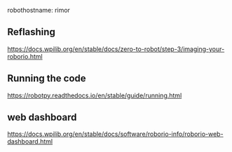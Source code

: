 robothostname: rimor

## Reflashing
https://docs.wpilib.org/en/stable/docs/zero-to-robot/step-3/imaging-your-roborio.html


## Running the code
https://robotpy.readthedocs.io/en/stable/guide/running.html


## web dashboard
https://docs.wpilib.org/en/stable/docs/software/roborio-info/roborio-web-dashboard.html
